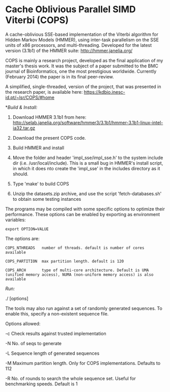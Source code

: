 Cache Oblivious Parallel SIMD Viterbi (COPS)
=====================================

A cache-oblivious SSE-based implementation of the Viterbi algorithm for Hidden Markov Models (HMMER), using inter-task parallelism on the SSE units of x86 processors, and multi-threading. Developed for the latest version (3.1b1) of the HMMER suite: http://hmmer.janelia.org/

COPS is mainly a research project, developed as the final application of my master's thesis work. It was the subject of a paper submitted to the BMC journal of Bioinformatics, one the most prestigious worldwide. Currently (February 2014) the paper is in its final peer-review.

A simplified, single-threaded, version of the project, that was presented in the research paper, is available here:
https://kdbio.inesc-id.pt/~lsr/COPS/#home



**Build & Install:*

1) Download HMMER 3.1b1 from here:
http://selab.janelia.org/software/hmmer3/3.1b1/hmmer-3.1b1-linux-intel-ia32.tar.gz

2) Download the present COPS code.

3) Build HMMER and install

4) Move the folder and header 'impl_sse/impl_sse.h' to the system include dir (i.e. /usr/local/include). 
This is a small bug in HMMER's install script, in which it does nto create the 'impl_sse' in the includes directory as it should.

5) Type 'make' to build COPS

6) Unzip the datasets.zip archive, and use the script 'fetch-databases.sh' to obtain some testing instances


The programs may be compiled with some specific options to optimize their performance. These options can be enabled by exporting as environment variables:

    export OPTION=VALUE
    
The options are:

    COPS_NTHREADS   number of threads. default is number of cores available
    
    COPS_PARTITION  max partition length. default is 120
    
    COPS_ARCH       type of multi-core architecture. Default is UMA (unified memory access), NUMA (non-uniform memory access) is also available
    


*Run:*

./<prog> [options]  <HMM model file>  <DB sequence file>

The tools may also run against a set of randomly generated sequences. To enable this, specify a non-existent sequence file.

Options allowed:

-c     Check results against trusted implementation

-N <int>     No. of seqs to generate

-L <int>     Sequence length of generated sequences

-M <int>     Maximum partition length. Only for COPS implementations. Defaults to 112

-R <int>     No. of rounds to search the whole sequence set. Useful for benchmarking speeds. Default is 1



